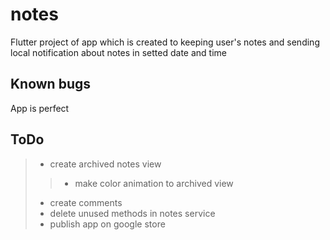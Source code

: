 # notes

Flutter project of app which is created to keeping user's notes and sending local notification about notes in setted date and time

## Known bugs

 App is perfect

## ToDo
> - create archived notes view
>>  - make color animation to archived view
> - create comments
> - delete unused methods in notes service
> - publish app on google store
